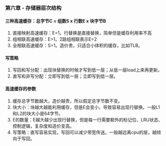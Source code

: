 <link rel="stylesheet" href="../extra/ideal-image-slider.css">
<link rel="stylesheet" href="../extra/ideal-default-theme.css">
<script src="../extra/ideal-image-slider.js"></script>
<script src="../extra/ideal-iis-bullet-nav.js"></script>
<script>
let gitbook = gitbook || [];
gitbook.push(function() {
    let slider = new IdealImageSlider.Slider('.IdealImageSlider');
    slider.addBulletNav();
});
</script>

### 第六章 - 存储器层次结构

#### 三种高速缓存：总字节C = 组数S x 行数E x 块字节B
1. 直接映射高速缓存：E=1。行替换是直接替换，简单但是缓存利用率不高
1. 组相联高速缓存：E>1。2路组相联表示E=2
1. 全相联高速缓存：S=1。造价贵，只适合小体积的缓存，比如TLB。

#### 写策略
1. 写回和写分配：出现块替换的时候才写到低一层；从低一层load上来再更新。
1. 直写和非写分配：立即写到低一层；立即写到低一层。

#### 高速缓存的参数
1. 缓存总字节数越大，造价越贵，所以假定总字节数不变。
1. 块大小：块越大越能利用缓存，但是E会变小，导致容易出现行替换。一般L1和L2的块大小是64字节。
1. E的数量：E越大越少出现行替换，但是每一行需要额外的标记位、LRU状态、控制逻辑，复杂度和造价变高。
1. 写策略：直写容易实现，写回可以减少带宽传送。一般越远离cpu的层，越倾向于写回。



